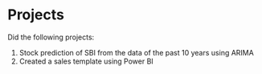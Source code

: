 # Projects
Did the following projects:
1. Stock prediction of SBI from the data of the past 10 years using ARIMA
2. Created a sales template using Power BI
